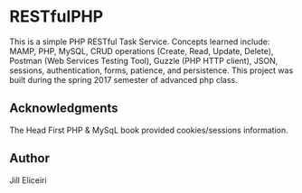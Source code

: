 # RESTfulPHP
This is a simple PHP RESTful Task Service. Concepts learned include: MAMP, PHP, MySQL, CRUD operations (Create, Read, Update, Delete), Postman (Web Services Testing Tool), Guzzle (PHP HTTP client), JSON, sessions, authentication, forms, patience, and persistence. This project was built during the spring 2017 semester of advanced php class.
## Acknowledgments
The Head First PHP & MySqL book provided cookies/sessions information.
## Author
Jill Eliceiri

